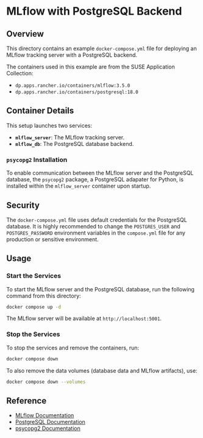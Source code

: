 # MLflow with PostgreSQL Backend

## Overview

This directory contains an example `docker-compose.yml` file for deploying an MLflow tracking server with a PostgreSQL backend.

The containers used in this example are from the SUSE Application Collection:
- `dp.apps.rancher.io/containers/mlflow:3.5.0`
- `dp.apps.rancher.io/containers/postgresql:18.0`

## Container Details

This setup launches two services:

*   **`mlflow_server`**: The MLflow tracking server.
*   **`mlflow_db`**: The PostgreSQL database backend.

### `psycopg2` Installation

To enable communication between the MLflow server and the PostgreSQL database, the `psycopg2` package, a PostgreSQL adapater for Python, is installed within the `mlflow_server` container upon startup. 

## Security

The `docker-compose.yml` file uses default credentials for the PostgreSQL database. It is highly recommended to change the `POSTGRES_USER` and `POSTGRES_PASSWORD` environment variables in the `compose.yml` file for any production or sensitive environment.

## Usage

### Start the Services

To start the MLflow server and the PostgreSQL database, run the following command from this directory:

```bash
docker compose up -d
```

The MLflow server will be available at `http://localhost:5001`.

### Stop the Services

To stop the services and remove the containers, run:

```bash
docker compose down
```

To also remove the data volumes (database data and MLflow artifacts), use:

```bash
docker compose down --volumes
```

## Reference

- [MLflow Documentation](https://mlflow.org/docs/latest/index.html)
- [PostgreSQL Documentation](https://www.postgresql.org/docs/)
- [psycopg2 Documentation](https://www.psycopg.org/docs/)
